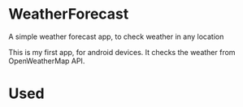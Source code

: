 # WeatherForecast
A simple weather forecast app, to check weather in any location

This is my first app, for android devices. It checks the weather from OpenWeatherMap API.

# Used
